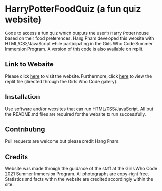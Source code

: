 # HarryPotterFoodQuiz (a fun quiz website)
Code to access a fun quiz which outputs the user's Harry Potter house based on their food preferences. Hang Pham developed this website with HTML/CSS/JavaScript while participating in the Girls Who Code Summer Immersion Program. A version of this code is also available on replit.

## Link to Website 
Please click [here](https://activist-toolkit-starter-code--hangpham6.repl.co) to visit the website. Furthermore, click [here](https://hq.girlswhocode.com/project-gallery/7213) to view the replit file (directed through the Girls Who Code gallery).

## Installation
Use software and/or websites that can run HTML/CSS/JavaScript. All but the README.md files are required for the website to run successfully.

## Contributing
Pull requests are welcome but please credit Hang Pham. 

## Credits 
Website was made through the guidance of the staff at the Girls Who Code 2021 Summer Immersion Program. All photographs  are copy-right free. Statistics and facts within the website are credited accordingly within the site. 

